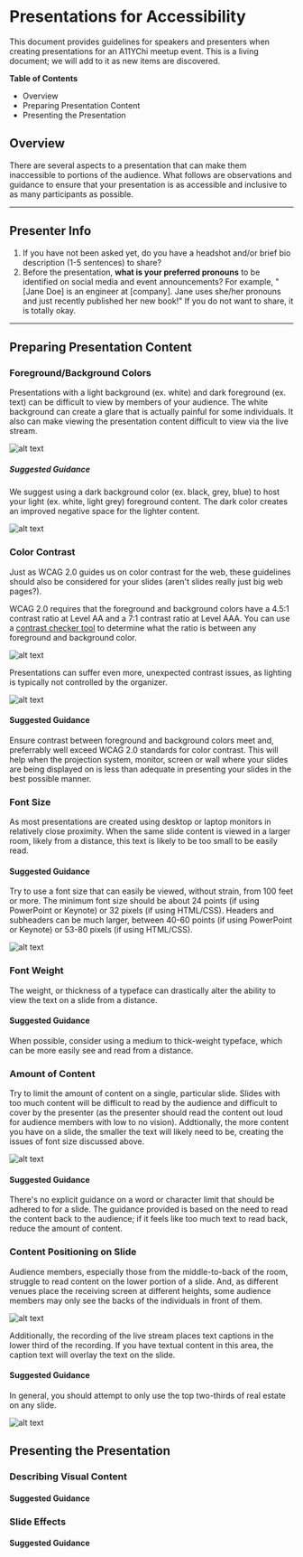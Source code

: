 # Presentations for Accessibility

This document provides guidelines for speakers and presenters when creating presentations for an A11YChi meetup event. This is a living document; we will add to it as new items are discovered.

**Table of Contents**
* Overview
* Preparing Presentation Content
* Presenting the Presentation

## Overview
There are several aspects to a presentation that can make them inaccessible to portions of the audience. What follows are observations and guidance to ensure that your presentation is as accessible and inclusive to as many participants as possible.

- - - - -

## Presenter Info
1. If you have not been asked yet, do you have a headshot and/or brief bio description (1-5 sentences) to share?
2. Before the presentation, **what is your preferred pronouns** to be identified on social media and event announcements? For example, "[Jane Doe] is an engineer at [company]. Jane uses she/her pronouns and just recently published her new book!" If you do not want to share, it is totally okay.

- - - - -


## Preparing Presentation Content
### Foreground/Background Colors
Presentations with a light background (ex. white) and dark foreground (ex. text) can be difficult to view by members of your audience. The white background can create a glare that is actually painful for some individuals. It also can make viewing the presentation content difficult to view via the live stream.

![alt text](https://github.com/A11YChi/A11Y-Presentations/blob/master/img/Presentation-Glare.jpg "Image of Marcy Sutton presenting with light background, dark text presentation slide.")

##### Suggested Guidance
We suggest using a dark background color (ex. black, grey, blue) to host your light (ex. white, light grey) foreground content. The dark color creates an improved negative space for the lighter content.

![alt text](https://github.com/A11YChi/A11Y-Presentations/blob/master/img/Presentation-no-glare.jpg "Image of Lainey Fiengold presenting with dark background, light text presentation slide.")

### Color Contrast
Just as WCAG 2.0 guides us on color contrast for the web, these guidelines should also be considered for your slides (aren't slides really just big web pages?). 

WCAG 2.0 requires that the foreground and background colors have a 4.5:1 contrast ratio at Level AA and a 7:1 contrast ratio at Level AAA. You can use a [contrast checker tool](https://developer.paciellogroup.com/resources/contrastanalyser/) to determine what the ratio is between any foreground and background color.

![alt text](https://github.com/A11YChi/A11Y-Presentations/blob/master/img/color-contrast-issue.jpg "Presentation, left side dark text on white, good color contrast. Rigth side, white text on a light bright blue background, poor color contrast.")

Presentations can suffer even more, unexpected contrast issues, as lighting is typically not controlled by the organizer. 

![alt text](https://github.com/A11YChi/A11Y-Presentations/blob/master/img/Bad-Lighting.jpg "Presentation projected onto white wall, with light shining on wall from angle")

#### Suggested Guidance

Ensure contrast between foreground and background colors meet and, preferrably well exceed WCAG 2.0 standards for color contrast. This will help when the projection system, monitor, screen or wall where your slides are being displayed on is less than adequate in presenting your slides in the best possible manner.

### Font Size
As most presentations are created using desktop or laptop monitors in relatively close proximity. When the same slide content is viewed in a larger room, likely from a distance, this text is likely to be too small to be easily read.

#### Suggested Guidance

Try to use a font size that can easily be viewed, without strain, from 100 feet or more. The minimum font size should be about 24 points (if using PowerPoint or Keynote) or 32 pixels (if using HTML/CSS). Headers and subheaders can be much larger, between 40-60 points (if using PowerPoint or Keynote) or 53-80 pixels (if using HTML/CSS).

![alt text](/img/a11ypres-font-size.PNG "Photo from a11ytoconf from Adrian Roselli on Twitter which says I love that I can read @stephaniehobson’s #a11yTOConf slides from the back of the room (well past the last row).")

### Font Weight

The weight, or thickness of a typeface can drastically alter the ability to view the text on a slide from a distance.

#### Suggested Guidance

When possible, consider using a medium to thick-weight typeface, which can be more easily see and read from a distance.

### Amount of Content

Try to limit the amount of content on a single, particular slide. Slides with too much content will be difficult to read by the audience and difficult to cover by the presenter (as the presenter should read the content out loud for audience members with low to no vision). Addtionally, the more content you have on a slide, the smaller the text will likely need to be, creating the issues of font size discussed above.

![alt text](https://github.com/A11YChi/A11Y-Presentations/blob/master/img/slide-too-much-text.jpg "Presentation slide with lots of text")

#### Suggested Guidance

There's no explicit guidance on a word or character limit that should be adhered to for a slide. The guidance provided is based on the need to read the content back to the audience; if it feels like too much text to read back, reduce the amount of content. 


### Content Positioning on Slide

Audience members, especially those from the middle-to-back of the room, struggle to read content on the lower portion of a slide. And, as different venues place the receiving screen at different heights, some audience members may only see the backs of the individuals in front of them.

![alt text](https://github.com/A11YChi/A11Y-Presentations/blob/master/img/content-too-low.jpg "Many heads in front of content")

Additionally, the recording of the live stream places text captions in the lower third of the recording. If you have textual content in this area, the caption text will overlay the text on the slide.

#### Suggested Guidance

In general, you should attempt to only use the top two-thirds of real estate on any slide. 

![alt text](https://github.com/A11YChi/A11Y-Presentations/blob/master/img/Slide-Content-Location.jpg "Presentation slide divided vertically in thirds by yellow lines")

## Presenting the Presentation
### Describing Visual Content

#### Suggested Guidance

### Slide Effects

#### Suggested Guidance


